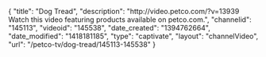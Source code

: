 {
    "title": "Dog Tread",
    "description": "http:\/\/video.petco.com\/?v=13939 Watch this video featuring products available on petco.com.",
    "channelid": "145113",
    "videoid": "145538",
    "date_created": "1394762664",
    "date_modified": "1418181185",
    "type": "captivate",
    "layout": "channelVideo",
    "url": "\/petco-tv\/dog-tread\/145113-145538"
}